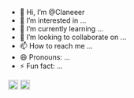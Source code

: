 - 👋 Hi, I’m @Claneeer
- 👀 I’m interested in ...
- 🌱 I’m currently learning ...
- 💞️ I’m looking to collaborate on ...
- 📫 How to reach me ...
- 😄 Pronouns: ...
- ⚡ Fun fact: ...

<div>
  <img src='[https://th.bing.com/th/id/OIP.744mxzC5wmuJwSAv6Ej3XwHaHa?rs=1&pid=ImgDetMain](https://th.bing.com/th/id/OIP.35UyWW5UkqFtM5-2rLScewHaFI?rs=1&pid=ImgDetMain)' height="20", wight="30">
  <img src='https://th.bing.com/th/id/R.0a647fc5050bad726b04da3b43811462?rik=dcIjXOXZzstB5w&riu=http%3a%2f%2fpngimg.com%2fuploads%2fphp%2fphp_PNG43.png&ehk=7TdwQLfezWpSM0aLD5IF72eM0WJ81ZTLj59vJ%2fbMo2M%3d&risl=&pid=ImgRaw&r=0'height="20", wight="30">
</div>
